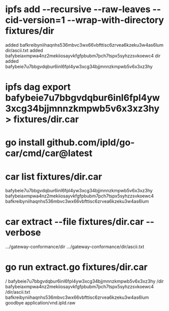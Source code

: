 # ipfs add --recursive --raw-leaves --cid-version=1 --wrap-with-directory fixtures/dir

added bafkreibyniihaqnhs536mbvc3wx66vbfttisc6zrvea6kzeku3w4as6lum dir/ascii.txt
added bafybeiaxmpwa4nz2mekiiosayvkfgfpbubm7pch7tspx5syhzzsvkoewc4 dir
added bafybeie7u7bbgvdqbur6inl6fpl4yw3xcg34bjjmnnzkmpwb5v6x3xz3hy

# ipfs dag export bafybeie7u7bbgvdqbur6inl6fpl4yw3xcg34bjjmnnzkmpwb5v6x3xz3hy > fixtures/dir.car

# go install github.com/ipld/go-car/cmd/car@latest

# car list fixtures/dir.car

bafybeie7u7bbgvdqbur6inl6fpl4yw3xcg34bjjmnnzkmpwb5v6x3xz3hy
bafybeiaxmpwa4nz2mekiiosayvkfgfpbubm7pch7tspx5syhzzsvkoewc4
bafkreibyniihaqnhs536mbvc3wx66vbfttisc6zrvea6kzeku3w4as6lum

# car extract --file fixtures/dir.car --verbose

.../gateway-conformance/dir
.../gateway-conformance/dir/ascii.txt

# go run extract.go fixtures/dir.car

/
  bafybeie7u7bbgvdqbur6inl6fpl4yw3xcg34bjjmnnzkmpwb5v6x3xz3hy
/dir
  bafybeiaxmpwa4nz2mekiiosayvkfgfpbubm7pch7tspx5syhzzsvkoewc4
/dir/ascii.txt
  bafkreibyniihaqnhs536mbvc3wx66vbfttisc6zrvea6kzeku3w4as6lum
  goodbye application/vnd.ipld.raw
